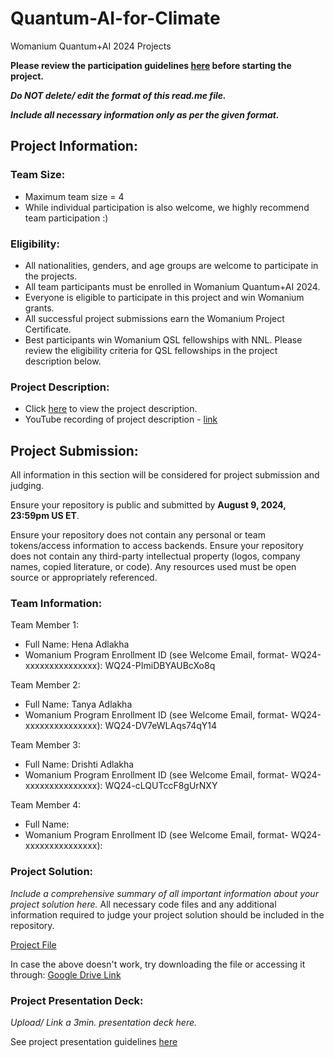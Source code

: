 # Quantum-AI-for-Climate
Womanium Quantum+AI 2024 Projects

**Please review the participation guidelines [here](https://github.com/womanium-quantum/Quantum-AI-2024) before starting the project.**

_**Do NOT delete/ edit the format of this read.me file.**_

_**Include all necessary information only as per the given format.**_

## Project Information:

### Team Size:
  - Maximum team size = 4
  - While individual participation is also welcome, we highly recommend team participation :)

### Eligibility:
  - All nationalities, genders, and age groups are welcome to participate in the projects.
  - All team participants must be enrolled in Womanium Quantum+AI 2024.
  - Everyone is eligible to participate in this project and win Womanium grants.
  - All successful project submissions earn the Womanium Project Certificate.
  - Best participants win Womanium QSL fellowships with NNL. Please review the eligibility criteria for QSL fellowships in the project description below.

### Project Description:
  - Click [here](https://drive.google.com/file/d/1yoY_venPkNStjcDu0Na0HYhgO6CvVYdM/view?usp=sharing) to view the project description.
  - YouTube recording of project description - [link](https://youtu.be/ka2RgUYo83c?si=MUb_dwTVfP1FV_47)

## Project Submission:
All information in this section will be considered for project submission and judging.

Ensure your repository is public and submitted by **August 9, 2024, 23:59pm US ET**.

Ensure your repository does not contain any personal or team tokens/access information to access backends. Ensure your repository does not contain any third-party intellectual property (logos, company names, copied literature, or code). Any resources used must be open source or appropriately referenced.

### Team Information:
Team Member 1:
 - Full Name: Hena Adlakha
 - Womanium Program Enrollment ID (see Welcome Email, format- WQ24-xxxxxxxxxxxxxxx): WQ24-PImiDBYAUBcXo8q

Team Member 2:
 - Full Name: Tanya Adlakha
 - Womanium Program Enrollment ID (see Welcome Email, format- WQ24-xxxxxxxxxxxxxxx): WQ24-DV7eWLAqs74qY14


Team Member 3:
 - Full Name: Drishti Adlakha
 - Womanium Program Enrollment ID (see Welcome Email, format- WQ24-xxxxxxxxxxxxxxx): WQ24-cLQUTccF8gUrNXY


Team Member 4:
 - Full Name: 
 - Womanium Program Enrollment ID (see Welcome Email, format- WQ24-xxxxxxxxxxxxxxx):


### Project Solution:
_Include a comprehensive summary of all important information about your project solution here._
All necessary code files and any additional information required to judge your project solution should be included in the repository. 

[Project File](https://github.com/HenaAdlakha/Quantum-AI-for-Climate/blob/79077322b01fbc225a9866443f04020df3c12174/Womanium%20AI%20%2BQuantum%20Project%20(Writeup)-2.pdf)

In case the above doesn't work, try downloading the file or accessing it through:
[Google Drive Link](https://drive.google.com/file/d/1A5gf9LII6hRDllmAoN44cF7UjQwPwJ1Q/view?usp=sharing)

### Project Presentation Deck:
_Upload/ Link a 3min. presentation deck here._

See project presentation guidelines [here](https://docs.google.com/document/d/13nWF8AxFAfFYTWEYPT3BpPdYkqtxxSAjmuXj_zcMh-E/edit?usp=sharing)

